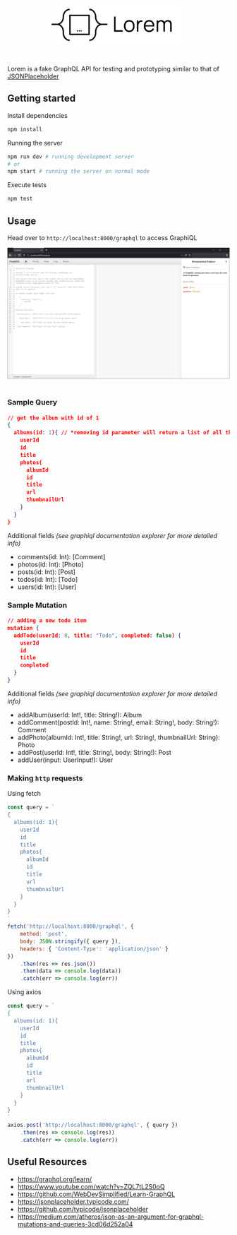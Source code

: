<div align="center">
  <img src="images/banner.png" height="100px"/>
</div>
<br/>

Lorem is a fake GraphQL API for testing and prototyping similar to that of [JSONPlaceholder](https://jsonplaceholder.typicode.com/)

## Getting started
Install dependencies
```bash
npm install
```
Running the server
```bash
npm run dev # running development server
# or
npm start # running the server on normal mode
```
Execute tests
```bash
npm test
```

## Usage
Head over to ```http://localhost:8000/graphql``` to access GraphiQL
<div align="center">
  <img src="images/graphiql.png"/>
</div>
<br/>

### Sample Query
```json
// get the album with id of 1
{
  albums(id: 1){ // *removing id parameter will return a list of all the albums
    userId
    id
    title
    photos{
      albumId
      id
      title
      url
      thumbnailUrl
    }
  }
}
```
Additional fields *(see graphiql documentation explorer for more detailed info)*

- comments(id: Int): [Comment]
- photos(id: Int): [Photo]
- posts(id: Int): [Post]
- todos(id: Int): [Todo]
- users(id: Int): [User]


### Sample Mutation
```json
// adding a new todo item
mutation {
  addTodo(userId: 8, title: "Todo", completed: false) {
    userId
    id
    title
    completed
  }
}
```
Additional fields *(see graphiql documentation explorer for more detailed info)*

- addAlbum(userId: Int!, title: String!): Album
- addComment(postId: Int!, name: String!, email: String!, body: String!): Comment
- addPhoto(albumId: Int!, title: String!, url: String!, thumbnailUrl: String): Photo
- addPost(userId: Int!, title: String!, body: String!): Post
- addUser(input: UserInput!): User

### Making ```http``` requests
Using fetch
```javascript
const query = `
{
  albums(id: 1){
    userId
    id
    title
    photos{
      albumId
      id
      title
      url
      thumbnailUrl
    }
  }
}
`
fetch('http://localhost:8000/graphql', {
    method: 'post',
    body: JSON.stringify({ query }),
    headers: { 'Content-Type': 'application/json' }
})
    .then(res => res.json())
    .then(data => console.log(data))
    .catch(err => console.log(err))
```
Using axios
```javascript
const query = `
{
  albums(id: 1){
    userId
    id
    title
    photos{
      albumId
      id
      title
      url
      thumbnailUrl
    }
  }
}
`
axios.post('http://localhost:8000/graphql', { query })
    .then(res => console.log(res))
    .catch(err => console.log(err))
```

## Useful Resources
- https://graphql.org/learn/
- https://www.youtube.com/watch?v=ZQL7tL2S0oQ
- https://github.com/WebDevSimplified/Learn-GraphQL
- https://jsonplaceholder.typicode.com/
- https://github.com/typicode/jsonplaceholder
- https://medium.com/atheros/json-as-an-argument-for-graphql-mutations-and-queries-3cd06d252a04